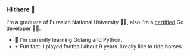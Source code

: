 ### Hi there 👋

I'm a graduate of Eurasian National University 👨‍🎓, also i'm a [certified](https://alem.school/certificates/alumni/muratovdias) Go developer 👨‍💻.
- 🌱 I’m currently learning Golang and Python.
- ⚡ Fun fact: I played football about 9 years. I really like to ride horses.
<!--
**muratovdias/muratovdias** is a ✨ _special_ ✨ repository because its `README.md` (this file) appears on your GitHub profile.

Here are some ideas to get you started:

- 🔭 I’m currently working on ...
- 🌱 I’m currently learning ...
- 👯 I’m looking to collaborate on ...
- 🤔 I’m looking for help with ...
- 💬 Ask me about ...
- 📫 How to reach me: ...
- 😄 Pronouns: ...
- ⚡ Fun fact: ...
-->
